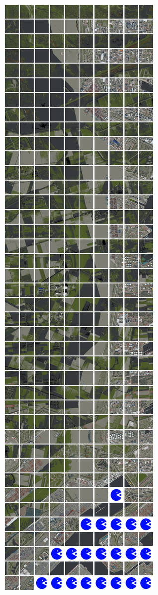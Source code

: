 <html>
<div>
<img src="https://github.com/HakkaTjakka/NL_TILE_MAP/blob/main/18/601/-1033/r.6010.-10330.png" height="44" width="44">
<img src="https://github.com/HakkaTjakka/NL_TILE_MAP/blob/main/18/601/-1033/r.6011.-10330.png" height="44" width="44">
<img src="https://github.com/HakkaTjakka/NL_TILE_MAP/blob/main/18/601/-1033/r.6012.-10330.png" height="44" width="44">
<img src="https://github.com/HakkaTjakka/NL_TILE_MAP/blob/main/18/601/-1033/r.6013.-10330.png" height="44" width="44">
<img src="https://github.com/HakkaTjakka/NL_TILE_MAP/blob/main/18/601/-1033/r.6014.-10330.png" height="44" width="44">
<img src="https://github.com/HakkaTjakka/NL_TILE_MAP/blob/main/18/601/-1033/r.6015.-10330.png" height="44" width="44">
<img src="https://github.com/HakkaTjakka/NL_TILE_MAP/blob/main/18/601/-1033/r.6016.-10330.png" height="44" width="44">
<img src="https://github.com/HakkaTjakka/NL_TILE_MAP/blob/main/18/601/-1033/r.6017.-10330.png" height="44" width="44">
<img src="https://github.com/HakkaTjakka/NL_TILE_MAP/blob/main/18/601/-1033/r.6018.-10330.png" height="44" width="44">
<img src="https://github.com/HakkaTjakka/NL_TILE_MAP/blob/main/18/601/-1033/r.6019.-10330.png" height="44" width="44">
<img src="https://github.com/HakkaTjakka/NL_TILE_MAP/blob/main/18/602/-1033/r.6020.-10330.png" height="44" width="44">
<img src="https://github.com/HakkaTjakka/NL_TILE_MAP/blob/main/18/602/-1033/r.6021.-10330.png" height="44" width="44">
<img src="https://github.com/HakkaTjakka/NL_TILE_MAP/blob/main/18/602/-1033/r.6022.-10330.png" height="44" width="44">
<img src="https://github.com/HakkaTjakka/NL_TILE_MAP/blob/main/18/602/-1033/r.6023.-10330.png" height="44" width="44">
<img src="https://github.com/HakkaTjakka/NL_TILE_MAP/blob/main/18/602/-1033/r.6024.-10330.png" height="44" width="44">
<img src="https://github.com/HakkaTjakka/NL_TILE_MAP/blob/main/18/602/-1033/r.6025.-10330.png" height="44" width="44">
<img src="https://github.com/HakkaTjakka/NL_TILE_MAP/blob/main/18/602/-1033/r.6026.-10330.png" height="44" width="44">
<img src="https://github.com/HakkaTjakka/NL_TILE_MAP/blob/main/18/602/-1033/r.6027.-10330.png" height="44" width="44">
<img src="https://github.com/HakkaTjakka/NL_TILE_MAP/blob/main/18/602/-1033/r.6028.-10330.png" height="44" width="44">
<img src="https://github.com/HakkaTjakka/NL_TILE_MAP/blob/main/18/602/-1033/r.6029.-10330.png" height="44" width="44">
<br>
<img src="https://github.com/HakkaTjakka/NL_TILE_MAP/blob/main/18/601/-1033/r.6010.-10329.png" height="44" width="44">
<img src="https://github.com/HakkaTjakka/NL_TILE_MAP/blob/main/18/601/-1033/r.6011.-10329.png" height="44" width="44">
<img src="https://github.com/HakkaTjakka/NL_TILE_MAP/blob/main/18/601/-1033/r.6012.-10329.png" height="44" width="44">
<img src="https://github.com/HakkaTjakka/NL_TILE_MAP/blob/main/18/601/-1033/r.6013.-10329.png" height="44" width="44">
<img src="https://github.com/HakkaTjakka/NL_TILE_MAP/blob/main/18/601/-1033/r.6014.-10329.png" height="44" width="44">
<img src="https://github.com/HakkaTjakka/NL_TILE_MAP/blob/main/18/601/-1033/r.6015.-10329.png" height="44" width="44">
<img src="https://github.com/HakkaTjakka/NL_TILE_MAP/blob/main/18/601/-1033/r.6016.-10329.png" height="44" width="44">
<img src="https://github.com/HakkaTjakka/NL_TILE_MAP/blob/main/18/601/-1033/r.6017.-10329.png" height="44" width="44">
<img src="https://github.com/HakkaTjakka/NL_TILE_MAP/blob/main/18/601/-1033/r.6018.-10329.png" height="44" width="44">
<img src="https://github.com/HakkaTjakka/NL_TILE_MAP/blob/main/18/601/-1033/r.6019.-10329.png" height="44" width="44">
<img src="https://github.com/HakkaTjakka/NL_TILE_MAP/blob/main/18/602/-1033/r.6020.-10329.png" height="44" width="44">
<img src="https://github.com/HakkaTjakka/NL_TILE_MAP/blob/main/18/602/-1033/r.6021.-10329.png" height="44" width="44">
<img src="https://github.com/HakkaTjakka/NL_TILE_MAP/blob/main/18/602/-1033/r.6022.-10329.png" height="44" width="44">
<img src="https://github.com/HakkaTjakka/NL_TILE_MAP/blob/main/18/602/-1033/r.6023.-10329.png" height="44" width="44">
<img src="https://github.com/HakkaTjakka/NL_TILE_MAP/blob/main/18/602/-1033/r.6024.-10329.png" height="44" width="44">
<img src="https://github.com/HakkaTjakka/NL_TILE_MAP/blob/main/18/602/-1033/r.6025.-10329.png" height="44" width="44">
<img src="https://github.com/HakkaTjakka/NL_TILE_MAP/blob/main/18/602/-1033/r.6026.-10329.png" height="44" width="44">
<img src="https://github.com/HakkaTjakka/NL_TILE_MAP/blob/main/18/602/-1033/r.6027.-10329.png" height="44" width="44">
<img src="https://github.com/HakkaTjakka/NL_TILE_MAP/blob/main/18/602/-1033/r.6028.-10329.png" height="44" width="44">
<img src="https://github.com/HakkaTjakka/NL_TILE_MAP/blob/main/18/602/-1033/r.6029.-10329.png" height="44" width="44">
<br>
<img src="https://github.com/HakkaTjakka/NL_TILE_MAP/blob/main/18/601/-1033/r.6010.-10328.png" height="44" width="44">
<img src="https://github.com/HakkaTjakka/NL_TILE_MAP/blob/main/18/601/-1033/r.6011.-10328.png" height="44" width="44">
<img src="https://github.com/HakkaTjakka/NL_TILE_MAP/blob/main/18/601/-1033/r.6012.-10328.png" height="44" width="44">
<img src="https://github.com/HakkaTjakka/NL_TILE_MAP/blob/main/18/601/-1033/r.6013.-10328.png" height="44" width="44">
<img src="https://github.com/HakkaTjakka/NL_TILE_MAP/blob/main/18/601/-1033/r.6014.-10328.png" height="44" width="44">
<img src="https://github.com/HakkaTjakka/NL_TILE_MAP/blob/main/18/601/-1033/r.6015.-10328.png" height="44" width="44">
<img src="https://github.com/HakkaTjakka/NL_TILE_MAP/blob/main/18/601/-1033/r.6016.-10328.png" height="44" width="44">
<img src="https://github.com/HakkaTjakka/NL_TILE_MAP/blob/main/18/601/-1033/r.6017.-10328.png" height="44" width="44">
<img src="https://github.com/HakkaTjakka/NL_TILE_MAP/blob/main/18/601/-1033/r.6018.-10328.png" height="44" width="44">
<img src="https://github.com/HakkaTjakka/NL_TILE_MAP/blob/main/18/601/-1033/r.6019.-10328.png" height="44" width="44">
<img src="https://github.com/HakkaTjakka/NL_TILE_MAP/blob/main/18/602/-1033/r.6020.-10328.png" height="44" width="44">
<img src="https://github.com/HakkaTjakka/NL_TILE_MAP/blob/main/18/602/-1033/r.6021.-10328.png" height="44" width="44">
<img src="https://github.com/HakkaTjakka/NL_TILE_MAP/blob/main/18/602/-1033/r.6022.-10328.png" height="44" width="44">
<img src="https://github.com/HakkaTjakka/NL_TILE_MAP/blob/main/18/602/-1033/r.6023.-10328.png" height="44" width="44">
<img src="https://github.com/HakkaTjakka/NL_TILE_MAP/blob/main/18/602/-1033/r.6024.-10328.png" height="44" width="44">
<img src="https://github.com/HakkaTjakka/NL_TILE_MAP/blob/main/18/602/-1033/r.6025.-10328.png" height="44" width="44">
<img src="https://github.com/HakkaTjakka/NL_TILE_MAP/blob/main/18/602/-1033/r.6026.-10328.png" height="44" width="44">
<img src="https://github.com/HakkaTjakka/NL_TILE_MAP/blob/main/18/602/-1033/r.6027.-10328.png" height="44" width="44">
<img src="https://github.com/HakkaTjakka/NL_TILE_MAP/blob/main/18/602/-1033/r.6028.-10328.png" height="44" width="44">
<img src="https://github.com/HakkaTjakka/NL_TILE_MAP/blob/main/18/602/-1033/r.6029.-10328.png" height="44" width="44">
<br>
<img src="https://github.com/HakkaTjakka/NL_TILE_MAP/blob/main/18/601/-1033/r.6010.-10327.png" height="44" width="44">
<img src="https://github.com/HakkaTjakka/NL_TILE_MAP/blob/main/18/601/-1033/r.6011.-10327.png" height="44" width="44">
<img src="https://github.com/HakkaTjakka/NL_TILE_MAP/blob/main/18/601/-1033/r.6012.-10327.png" height="44" width="44">
<img src="https://github.com/HakkaTjakka/NL_TILE_MAP/blob/main/18/601/-1033/r.6013.-10327.png" height="44" width="44">
<img src="https://github.com/HakkaTjakka/NL_TILE_MAP/blob/main/18/601/-1033/r.6014.-10327.png" height="44" width="44">
<img src="https://github.com/HakkaTjakka/NL_TILE_MAP/blob/main/18/601/-1033/r.6015.-10327.png" height="44" width="44">
<img src="https://github.com/HakkaTjakka/NL_TILE_MAP/blob/main/18/601/-1033/r.6016.-10327.png" height="44" width="44">
<img src="https://github.com/HakkaTjakka/NL_TILE_MAP/blob/main/18/601/-1033/r.6017.-10327.png" height="44" width="44">
<img src="https://github.com/HakkaTjakka/NL_TILE_MAP/blob/main/18/601/-1033/r.6018.-10327.png" height="44" width="44">
<img src="https://github.com/HakkaTjakka/NL_TILE_MAP/blob/main/18/601/-1033/r.6019.-10327.png" height="44" width="44">
<img src="https://github.com/HakkaTjakka/NL_TILE_MAP/blob/main/18/602/-1033/r.6020.-10327.png" height="44" width="44">
<img src="https://github.com/HakkaTjakka/NL_TILE_MAP/blob/main/18/602/-1033/r.6021.-10327.png" height="44" width="44">
<img src="https://github.com/HakkaTjakka/NL_TILE_MAP/blob/main/18/602/-1033/r.6022.-10327.png" height="44" width="44">
<img src="https://github.com/HakkaTjakka/NL_TILE_MAP/blob/main/18/602/-1033/r.6023.-10327.png" height="44" width="44">
<img src="https://github.com/HakkaTjakka/NL_TILE_MAP/blob/main/18/602/-1033/r.6024.-10327.png" height="44" width="44">
<img src="https://github.com/HakkaTjakka/NL_TILE_MAP/blob/main/18/602/-1033/r.6025.-10327.png" height="44" width="44">
<img src="https://github.com/HakkaTjakka/NL_TILE_MAP/blob/main/18/602/-1033/r.6026.-10327.png" height="44" width="44">
<img src="https://github.com/HakkaTjakka/NL_TILE_MAP/blob/main/18/602/-1033/r.6027.-10327.png" height="44" width="44">
<img src="https://github.com/HakkaTjakka/NL_TILE_MAP/blob/main/18/602/-1033/r.6028.-10327.png" height="44" width="44">
<img src="https://github.com/HakkaTjakka/NL_TILE_MAP/blob/main/18/602/-1033/r.6029.-10327.png" height="44" width="44">
<br>
<img src="https://github.com/HakkaTjakka/NL_TILE_MAP/blob/main/18/601/-1033/r.6010.-10326.png" height="44" width="44">
<img src="https://github.com/HakkaTjakka/NL_TILE_MAP/blob/main/18/601/-1033/r.6011.-10326.png" height="44" width="44">
<img src="https://github.com/HakkaTjakka/NL_TILE_MAP/blob/main/18/601/-1033/r.6012.-10326.png" height="44" width="44">
<img src="https://github.com/HakkaTjakka/NL_TILE_MAP/blob/main/18/601/-1033/r.6013.-10326.png" height="44" width="44">
<img src="https://github.com/HakkaTjakka/NL_TILE_MAP/blob/main/18/601/-1033/r.6014.-10326.png" height="44" width="44">
<img src="https://github.com/HakkaTjakka/NL_TILE_MAP/blob/main/18/601/-1033/r.6015.-10326.png" height="44" width="44">
<img src="https://github.com/HakkaTjakka/NL_TILE_MAP/blob/main/18/601/-1033/r.6016.-10326.png" height="44" width="44">
<img src="https://github.com/HakkaTjakka/NL_TILE_MAP/blob/main/18/601/-1033/r.6017.-10326.png" height="44" width="44">
<img src="https://github.com/HakkaTjakka/NL_TILE_MAP/blob/main/18/601/-1033/r.6018.-10326.png" height="44" width="44">
<img src="https://github.com/HakkaTjakka/NL_TILE_MAP/blob/main/18/601/-1033/r.6019.-10326.png" height="44" width="44">
<img src="https://github.com/HakkaTjakka/NL_TILE_MAP/blob/main/18/602/-1033/r.6020.-10326.png" height="44" width="44">
<img src="https://github.com/HakkaTjakka/NL_TILE_MAP/blob/main/18/602/-1033/r.6021.-10326.png" height="44" width="44">
<img src="https://github.com/HakkaTjakka/NL_TILE_MAP/blob/main/18/602/-1033/r.6022.-10326.png" height="44" width="44">
<img src="https://github.com/HakkaTjakka/NL_TILE_MAP/blob/main/18/602/-1033/r.6023.-10326.png" height="44" width="44">
<img src="https://github.com/HakkaTjakka/NL_TILE_MAP/blob/main/18/602/-1033/r.6024.-10326.png" height="44" width="44">
<img src="https://github.com/HakkaTjakka/NL_TILE_MAP/blob/main/18/602/-1033/r.6025.-10326.png" height="44" width="44">
<img src="https://github.com/HakkaTjakka/NL_TILE_MAP/blob/main/18/602/-1033/r.6026.-10326.png" height="44" width="44">
<img src="https://github.com/HakkaTjakka/NL_TILE_MAP/blob/main/18/602/-1033/r.6027.-10326.png" height="44" width="44">
<img src="https://github.com/HakkaTjakka/NL_TILE_MAP/blob/main/18/602/-1033/r.6028.-10326.png" height="44" width="44">
<img src="https://github.com/HakkaTjakka/NL_TILE_MAP/blob/main/18/602/-1033/r.6029.-10326.png" height="44" width="44">
<br>
<img src="https://github.com/HakkaTjakka/NL_TILE_MAP/blob/main/18/601/-1033/r.6010.-10325.png" height="44" width="44">
<img src="https://github.com/HakkaTjakka/NL_TILE_MAP/blob/main/18/601/-1033/r.6011.-10325.png" height="44" width="44">
<img src="https://github.com/HakkaTjakka/NL_TILE_MAP/blob/main/18/601/-1033/r.6012.-10325.png" height="44" width="44">
<img src="https://github.com/HakkaTjakka/NL_TILE_MAP/blob/main/18/601/-1033/r.6013.-10325.png" height="44" width="44">
<img src="https://github.com/HakkaTjakka/NL_TILE_MAP/blob/main/18/601/-1033/r.6014.-10325.png" height="44" width="44">
<img src="https://github.com/HakkaTjakka/NL_TILE_MAP/blob/main/18/601/-1033/r.6015.-10325.png" height="44" width="44">
<img src="https://github.com/HakkaTjakka/NL_TILE_MAP/blob/main/18/601/-1033/r.6016.-10325.png" height="44" width="44">
<img src="https://github.com/HakkaTjakka/NL_TILE_MAP/blob/main/18/601/-1033/r.6017.-10325.png" height="44" width="44">
<img src="https://github.com/HakkaTjakka/NL_TILE_MAP/blob/main/18/601/-1033/r.6018.-10325.png" height="44" width="44">
<img src="https://github.com/HakkaTjakka/NL_TILE_MAP/blob/main/18/601/-1033/r.6019.-10325.png" height="44" width="44">
<img src="https://github.com/HakkaTjakka/NL_TILE_MAP/blob/main/18/602/-1033/r.6020.-10325.png" height="44" width="44">
<img src="https://github.com/HakkaTjakka/NL_TILE_MAP/blob/main/18/602/-1033/r.6021.-10325.png" height="44" width="44">
<img src="https://github.com/HakkaTjakka/NL_TILE_MAP/blob/main/18/602/-1033/r.6022.-10325.png" height="44" width="44">
<img src="https://github.com/HakkaTjakka/NL_TILE_MAP/blob/main/18/602/-1033/r.6023.-10325.png" height="44" width="44">
<img src="https://github.com/HakkaTjakka/NL_TILE_MAP/blob/main/18/602/-1033/r.6024.-10325.png" height="44" width="44">
<img src="https://github.com/HakkaTjakka/NL_TILE_MAP/blob/main/18/602/-1033/r.6025.-10325.png" height="44" width="44">
<img src="https://github.com/HakkaTjakka/NL_TILE_MAP/blob/main/18/602/-1033/r.6026.-10325.png" height="44" width="44">
<img src="https://github.com/HakkaTjakka/NL_TILE_MAP/blob/main/18/602/-1033/r.6027.-10325.png" height="44" width="44">
<img src="https://github.com/HakkaTjakka/NL_TILE_MAP/blob/main/18/602/-1033/r.6028.-10325.png" height="44" width="44">
<img src="https://github.com/HakkaTjakka/NL_TILE_MAP/blob/main/18/602/-1033/r.6029.-10325.png" height="44" width="44">
<br>
<img src="https://github.com/HakkaTjakka/NL_TILE_MAP/blob/main/18/601/-1033/r.6010.-10324.png" height="44" width="44">
<img src="https://github.com/HakkaTjakka/NL_TILE_MAP/blob/main/18/601/-1033/r.6011.-10324.png" height="44" width="44">
<img src="https://github.com/HakkaTjakka/NL_TILE_MAP/blob/main/18/601/-1033/r.6012.-10324.png" height="44" width="44">
<img src="https://github.com/HakkaTjakka/NL_TILE_MAP/blob/main/18/601/-1033/r.6013.-10324.png" height="44" width="44">
<img src="https://github.com/HakkaTjakka/NL_TILE_MAP/blob/main/18/601/-1033/r.6014.-10324.png" height="44" width="44">
<img src="https://github.com/HakkaTjakka/NL_TILE_MAP/blob/main/18/601/-1033/r.6015.-10324.png" height="44" width="44">
<img src="https://github.com/HakkaTjakka/NL_TILE_MAP/blob/main/18/601/-1033/r.6016.-10324.png" height="44" width="44">
<img src="https://github.com/HakkaTjakka/NL_TILE_MAP/blob/main/18/601/-1033/r.6017.-10324.png" height="44" width="44">
<img src="https://github.com/HakkaTjakka/NL_TILE_MAP/blob/main/18/601/-1033/r.6018.-10324.png" height="44" width="44">
<img src="https://github.com/HakkaTjakka/NL_TILE_MAP/blob/main/18/601/-1033/r.6019.-10324.png" height="44" width="44">
<img src="https://github.com/HakkaTjakka/NL_TILE_MAP/blob/main/18/602/-1033/r.6020.-10324.png" height="44" width="44">
<img src="https://github.com/HakkaTjakka/NL_TILE_MAP/blob/main/18/602/-1033/r.6021.-10324.png" height="44" width="44">
<img src="https://github.com/HakkaTjakka/NL_TILE_MAP/blob/main/18/602/-1033/r.6022.-10324.png" height="44" width="44">
<img src="https://github.com/HakkaTjakka/NL_TILE_MAP/blob/main/18/602/-1033/r.6023.-10324.png" height="44" width="44">
<img src="https://github.com/HakkaTjakka/NL_TILE_MAP/blob/main/18/602/-1033/r.6024.-10324.png" height="44" width="44">
<img src="https://github.com/HakkaTjakka/NL_TILE_MAP/blob/main/18/602/-1033/r.6025.-10324.png" height="44" width="44">
<img src="https://github.com/HakkaTjakka/NL_TILE_MAP/blob/main/18/602/-1033/r.6026.-10324.png" height="44" width="44">
<img src="https://github.com/HakkaTjakka/NL_TILE_MAP/blob/main/18/602/-1033/r.6027.-10324.png" height="44" width="44">
<img src="https://github.com/HakkaTjakka/NL_TILE_MAP/blob/main/18/602/-1033/r.6028.-10324.png" height="44" width="44">
<img src="https://github.com/HakkaTjakka/NL_TILE_MAP/blob/main/18/602/-1033/r.6029.-10324.png" height="44" width="44">
<br>
<img src="https://github.com/HakkaTjakka/NL_TILE_MAP/blob/main/18/601/-1033/r.6010.-10323.png" height="44" width="44">
<img src="https://github.com/HakkaTjakka/NL_TILE_MAP/blob/main/18/601/-1033/r.6011.-10323.png" height="44" width="44">
<img src="https://github.com/HakkaTjakka/NL_TILE_MAP/blob/main/18/601/-1033/r.6012.-10323.png" height="44" width="44">
<img src="https://github.com/HakkaTjakka/NL_TILE_MAP/blob/main/18/601/-1033/r.6013.-10323.png" height="44" width="44">
<img src="https://github.com/HakkaTjakka/NL_TILE_MAP/blob/main/18/601/-1033/r.6014.-10323.png" height="44" width="44">
<img src="https://github.com/HakkaTjakka/NL_TILE_MAP/blob/main/18/601/-1033/r.6015.-10323.png" height="44" width="44">
<img src="https://github.com/HakkaTjakka/NL_TILE_MAP/blob/main/18/601/-1033/r.6016.-10323.png" height="44" width="44">
<img src="https://github.com/HakkaTjakka/NL_TILE_MAP/blob/main/18/601/-1033/r.6017.-10323.png" height="44" width="44">
<img src="https://github.com/HakkaTjakka/NL_TILE_MAP/blob/main/18/601/-1033/r.6018.-10323.png" height="44" width="44">
<img src="https://github.com/HakkaTjakka/NL_TILE_MAP/blob/main/18/601/-1033/r.6019.-10323.png" height="44" width="44">
<img src="https://github.com/HakkaTjakka/NL_TILE_MAP/blob/main/18/602/-1033/r.6020.-10323.png" height="44" width="44">
<img src="https://github.com/HakkaTjakka/NL_TILE_MAP/blob/main/18/602/-1033/r.6021.-10323.png" height="44" width="44">
<img src="https://github.com/HakkaTjakka/NL_TILE_MAP/blob/main/18/602/-1033/r.6022.-10323.png" height="44" width="44">
<img src="https://github.com/HakkaTjakka/NL_TILE_MAP/blob/main/18/602/-1033/r.6023.-10323.png" height="44" width="44">
<img src="https://github.com/HakkaTjakka/NL_TILE_MAP/blob/main/18/602/-1033/r.6024.-10323.png" height="44" width="44">
<img src="https://github.com/HakkaTjakka/NL_TILE_MAP/blob/main/18/602/-1033/r.6025.-10323.png" height="44" width="44">
<img src="https://github.com/HakkaTjakka/NL_TILE_MAP/blob/main/18/602/-1033/r.6026.-10323.png" height="44" width="44">
<img src="https://github.com/HakkaTjakka/NL_TILE_MAP/blob/main/18/602/-1033/r.6027.-10323.png" height="44" width="44">
<img src="https://github.com/HakkaTjakka/NL_TILE_MAP/blob/main/18/602/-1033/r.6028.-10323.png" height="44" width="44">
<img src="https://github.com/HakkaTjakka/NL_TILE_MAP/blob/main/18/602/-1033/r.6029.-10323.png" height="44" width="44">
<br>
<img src="https://github.com/HakkaTjakka/NL_TILE_MAP/blob/main/18/601/-1033/r.6010.-10322.png" height="44" width="44">
<img src="https://github.com/HakkaTjakka/NL_TILE_MAP/blob/main/18/601/-1033/r.6011.-10322.png" height="44" width="44">
<img src="https://github.com/HakkaTjakka/NL_TILE_MAP/blob/main/18/601/-1033/r.6012.-10322.png" height="44" width="44">
<img src="https://github.com/HakkaTjakka/NL_TILE_MAP/blob/main/18/601/-1033/r.6013.-10322.png" height="44" width="44">
<img src="https://github.com/HakkaTjakka/NL_TILE_MAP/blob/main/18/601/-1033/r.6014.-10322.png" height="44" width="44">
<img src="https://github.com/HakkaTjakka/NL_TILE_MAP/blob/main/18/601/-1033/r.6015.-10322.png" height="44" width="44">
<img src="https://github.com/HakkaTjakka/NL_TILE_MAP/blob/main/18/601/-1033/r.6016.-10322.png" height="44" width="44">
<img src="https://github.com/HakkaTjakka/NL_TILE_MAP/blob/main/18/601/-1033/r.6017.-10322.png" height="44" width="44">
<img src="https://github.com/HakkaTjakka/NL_TILE_MAP/blob/main/18/601/-1033/r.6018.-10322.png" height="44" width="44">
<img src="https://github.com/HakkaTjakka/NL_TILE_MAP/blob/main/18/601/-1033/r.6019.-10322.png" height="44" width="44">
<img src="https://github.com/HakkaTjakka/NL_TILE_MAP/blob/main/18/602/-1033/r.6020.-10322.png" height="44" width="44">
<img src="https://github.com/HakkaTjakka/NL_TILE_MAP/blob/main/18/602/-1033/r.6021.-10322.png" height="44" width="44">
<img src="https://github.com/HakkaTjakka/NL_TILE_MAP/blob/main/18/602/-1033/r.6022.-10322.png" height="44" width="44">
<img src="https://github.com/HakkaTjakka/NL_TILE_MAP/blob/main/18/602/-1033/r.6023.-10322.png" height="44" width="44">
<img src="https://github.com/HakkaTjakka/NL_TILE_MAP/blob/main/18/602/-1033/r.6024.-10322.png" height="44" width="44">
<img src="https://github.com/HakkaTjakka/NL_TILE_MAP/blob/main/18/602/-1033/r.6025.-10322.png" height="44" width="44">
<img src="https://github.com/HakkaTjakka/NL_TILE_MAP/blob/main/18/602/-1033/r.6026.-10322.png" height="44" width="44">
<img src="https://github.com/HakkaTjakka/NL_TILE_MAP/blob/main/18/602/-1033/r.6027.-10322.png" height="44" width="44">
<img src="https://github.com/HakkaTjakka/NL_TILE_MAP/blob/main/18/602/-1033/r.6028.-10322.png" height="44" width="44">
<img src="https://github.com/HakkaTjakka/NL_TILE_MAP/blob/main/18/602/-1033/r.6029.-10322.png" height="44" width="44">
<br>
<img src="https://github.com/HakkaTjakka/NL_TILE_MAP/blob/main/18/601/-1033/r.6010.-10321.png" height="44" width="44">
<img src="https://github.com/HakkaTjakka/NL_TILE_MAP/blob/main/18/601/-1033/r.6011.-10321.png" height="44" width="44">
<img src="https://github.com/HakkaTjakka/NL_TILE_MAP/blob/main/18/601/-1033/r.6012.-10321.png" height="44" width="44">
<img src="https://github.com/HakkaTjakka/NL_TILE_MAP/blob/main/18/601/-1033/r.6013.-10321.png" height="44" width="44">
<img src="https://github.com/HakkaTjakka/NL_TILE_MAP/blob/main/18/601/-1033/r.6014.-10321.png" height="44" width="44">
<img src="https://github.com/HakkaTjakka/NL_TILE_MAP/blob/main/18/601/-1033/r.6015.-10321.png" height="44" width="44">
<img src="https://github.com/HakkaTjakka/NL_TILE_MAP/blob/main/18/601/-1033/r.6016.-10321.png" height="44" width="44">
<img src="https://github.com/HakkaTjakka/NL_TILE_MAP/blob/main/18/601/-1033/r.6017.-10321.png" height="44" width="44">
<img src="https://github.com/HakkaTjakka/NL_TILE_MAP/blob/main/18/601/-1033/r.6018.-10321.png" height="44" width="44">
<img src="https://github.com/HakkaTjakka/NL_TILE_MAP/blob/main/18/601/-1033/r.6019.-10321.png" height="44" width="44">
<img src="https://github.com/HakkaTjakka/NL_TILE_MAP/blob/main/18/602/-1033/r.6020.-10321.png" height="44" width="44">
<img src="https://github.com/HakkaTjakka/NL_TILE_MAP/blob/main/18/602/-1033/r.6021.-10321.png" height="44" width="44">
<img src="https://github.com/HakkaTjakka/NL_TILE_MAP/blob/main/18/602/-1033/r.6022.-10321.png" height="44" width="44">
<img src="https://github.com/HakkaTjakka/NL_TILE_MAP/blob/main/18/602/-1033/r.6023.-10321.png" height="44" width="44">
<img src="https://github.com/HakkaTjakka/NL_TILE_MAP/blob/main/18/602/-1033/r.6024.-10321.png" height="44" width="44">
<img src="https://github.com/HakkaTjakka/NL_TILE_MAP/blob/main/18/602/-1033/r.6025.-10321.png" height="44" width="44">
<img src="https://github.com/HakkaTjakka/NL_TILE_MAP/blob/main/18/602/-1033/r.6026.-10321.png" height="44" width="44">
<img src="https://github.com/HakkaTjakka/NL_TILE_MAP/blob/main/18/602/-1033/r.6027.-10321.png" height="44" width="44">
<img src="https://github.com/HakkaTjakka/NL_TILE_MAP/blob/main/18/602/-1033/r.6028.-10321.png" height="44" width="44">
<img src="https://github.com/HakkaTjakka/NL_TILE_MAP/blob/main/18/602/-1033/r.6029.-10321.png" height="44" width="44">
<br>
<img src="https://github.com/HakkaTjakka/NL_TILE_MAP/blob/main/18/601/-1032/r.6010.-10320.png" height="44" width="44">
<img src="https://github.com/HakkaTjakka/NL_TILE_MAP/blob/main/18/601/-1032/r.6011.-10320.png" height="44" width="44">
<img src="https://github.com/HakkaTjakka/NL_TILE_MAP/blob/main/18/601/-1032/r.6012.-10320.png" height="44" width="44">
<img src="https://github.com/HakkaTjakka/NL_TILE_MAP/blob/main/18/601/-1032/r.6013.-10320.png" height="44" width="44">
<img src="https://github.com/HakkaTjakka/NL_TILE_MAP/blob/main/18/601/-1032/r.6014.-10320.png" height="44" width="44">
<img src="https://github.com/HakkaTjakka/NL_TILE_MAP/blob/main/18/601/-1032/r.6015.-10320.png" height="44" width="44">
<img src="https://github.com/HakkaTjakka/NL_TILE_MAP/blob/main/18/601/-1032/r.6016.-10320.png" height="44" width="44">
<img src="https://github.com/HakkaTjakka/NL_TILE_MAP/blob/main/18/601/-1032/r.6017.-10320.png" height="44" width="44">
<img src="https://github.com/HakkaTjakka/NL_TILE_MAP/blob/main/18/601/-1032/r.6018.-10320.png" height="44" width="44">
<img src="https://github.com/HakkaTjakka/NL_TILE_MAP/blob/main/18/601/-1032/r.6019.-10320.png" height="44" width="44">
<img src="https://github.com/HakkaTjakka/NL_TILE_MAP/blob/main/18/602/-1032/r.6020.-10320.png" height="44" width="44">
<img src="https://github.com/HakkaTjakka/NL_TILE_MAP/blob/main/18/602/-1032/r.6021.-10320.png" height="44" width="44">
<img src="https://github.com/HakkaTjakka/NL_TILE_MAP/blob/main/18/602/-1032/r.6022.-10320.png" height="44" width="44">
<img src="https://github.com/HakkaTjakka/NL_TILE_MAP/blob/main/18/602/-1032/r.6023.-10320.png" height="44" width="44">
<img src="https://github.com/HakkaTjakka/NL_TILE_MAP/blob/main/18/602/-1032/r.6024.-10320.png" height="44" width="44">
<img src="https://github.com/HakkaTjakka/NL_TILE_MAP/blob/main/18/602/-1032/r.6025.-10320.png" height="44" width="44">
<img src="https://github.com/HakkaTjakka/NL_TILE_MAP/blob/main/18/602/-1032/r.6026.-10320.png" height="44" width="44">
<img src="https://github.com/HakkaTjakka/NL_TILE_MAP/blob/main/18/602/-1032/r.6027.-10320.png" height="44" width="44">
<img src="https://github.com/HakkaTjakka/NL_TILE_MAP/blob/main/18/602/-1032/r.6028.-10320.png" height="44" width="44">
<img src="https://github.com/HakkaTjakka/NL_TILE_MAP/blob/main/18/602/-1032/r.6029.-10320.png" height="44" width="44">
<br>
<img src="https://github.com/HakkaTjakka/NL_TILE_MAP/blob/main/18/601/-1032/r.6010.-10319.png" height="44" width="44">
<img src="https://github.com/HakkaTjakka/NL_TILE_MAP/blob/main/18/601/-1032/r.6011.-10319.png" height="44" width="44">
<img src="https://github.com/HakkaTjakka/NL_TILE_MAP/blob/main/18/601/-1032/r.6012.-10319.png" height="44" width="44">
<img src="https://github.com/HakkaTjakka/NL_TILE_MAP/blob/main/18/601/-1032/r.6013.-10319.png" height="44" width="44">
<img src="https://github.com/HakkaTjakka/NL_TILE_MAP/blob/main/18/601/-1032/r.6014.-10319.png" height="44" width="44">
<img src="https://github.com/HakkaTjakka/NL_TILE_MAP/blob/main/18/601/-1032/r.6015.-10319.png" height="44" width="44">
<img src="https://github.com/HakkaTjakka/NL_TILE_MAP/blob/main/18/601/-1032/r.6016.-10319.png" height="44" width="44">
<img src="https://github.com/HakkaTjakka/NL_TILE_MAP/blob/main/18/601/-1032/r.6017.-10319.png" height="44" width="44">
<img src="https://github.com/HakkaTjakka/NL_TILE_MAP/blob/main/18/601/-1032/r.6018.-10319.png" height="44" width="44">
<img src="https://github.com/HakkaTjakka/NL_TILE_MAP/blob/main/18/601/-1032/r.6019.-10319.png" height="44" width="44">
<img src="https://github.com/HakkaTjakka/NL_TILE_MAP/blob/main/18/602/-1032/r.6020.-10319.png" height="44" width="44">
<img src="https://github.com/HakkaTjakka/NL_TILE_MAP/blob/main/18/602/-1032/r.6021.-10319.png" height="44" width="44">
<img src="https://github.com/HakkaTjakka/NL_TILE_MAP/blob/main/18/602/-1032/r.6022.-10319.png" height="44" width="44">
<img src="https://github.com/HakkaTjakka/NL_TILE_MAP/blob/main/18/602/-1032/r.6023.-10319.png" height="44" width="44">
<img src="https://github.com/HakkaTjakka/NL_TILE_MAP/blob/main/18/602/-1032/r.6024.-10319.png" height="44" width="44">
<img src="https://github.com/HakkaTjakka/NL_TILE_MAP/blob/main/18/602/-1032/r.6025.-10319.png" height="44" width="44">
<img src="https://github.com/HakkaTjakka/NL_TILE_MAP/blob/main/18/602/-1032/r.6026.-10319.png" height="44" width="44">
<img src="https://github.com/HakkaTjakka/NL_TILE_MAP/blob/main/18/602/-1032/r.6027.-10319.png" height="44" width="44">
<img src="https://github.com/HakkaTjakka/NL_TILE_MAP/blob/main/18/602/-1032/r.6028.-10319.png" height="44" width="44">
<img src="https://github.com/HakkaTjakka/NL_TILE_MAP/blob/main/18/602/-1032/r.6029.-10319.png" height="44" width="44">
<br>
<img src="https://github.com/HakkaTjakka/NL_TILE_MAP/blob/main/18/601/-1032/r.6010.-10318.png" height="44" width="44">
<img src="https://github.com/HakkaTjakka/NL_TILE_MAP/blob/main/18/601/-1032/r.6011.-10318.png" height="44" width="44">
<img src="https://github.com/HakkaTjakka/NL_TILE_MAP/blob/main/18/601/-1032/r.6012.-10318.png" height="44" width="44">
<img src="https://github.com/HakkaTjakka/NL_TILE_MAP/blob/main/18/601/-1032/r.6013.-10318.png" height="44" width="44">
<img src="https://github.com/HakkaTjakka/NL_TILE_MAP/blob/main/18/601/-1032/r.6014.-10318.png" height="44" width="44">
<img src="https://github.com/HakkaTjakka/NL_TILE_MAP/blob/main/18/601/-1032/r.6015.-10318.png" height="44" width="44">
<img src="https://github.com/HakkaTjakka/NL_TILE_MAP/blob/main/18/601/-1032/r.6016.-10318.png" height="44" width="44">
<img src="https://github.com/HakkaTjakka/NL_TILE_MAP/blob/main/18/601/-1032/r.6017.-10318.png" height="44" width="44">
<img src="https://github.com/HakkaTjakka/NL_TILE_MAP/blob/main/18/601/-1032/r.6018.-10318.png" height="44" width="44">
<img src="https://github.com/HakkaTjakka/NL_TILE_MAP/blob/main/18/601/-1032/r.6019.-10318.png" height="44" width="44">
<img src="https://github.com/HakkaTjakka/NL_TILE_MAP/blob/main/18/602/-1032/r.6020.-10318.png" height="44" width="44">
<img src="https://github.com/HakkaTjakka/NL_TILE_MAP/blob/main/18/602/-1032/r.6021.-10318.png" height="44" width="44">
<img src="https://github.com/HakkaTjakka/NL_TILE_MAP/blob/main/18/602/-1032/r.6022.-10318.png" height="44" width="44">
<img src="https://github.com/HakkaTjakka/NL_TILE_MAP/blob/main/18/602/-1032/r.6023.-10318.png" height="44" width="44">
<img src="https://github.com/HakkaTjakka/NL_TILE_MAP/blob/main/18/602/-1032/r.6024.-10318.png" height="44" width="44">
<img src="https://github.com/HakkaTjakka/NL_TILE_MAP/blob/main/18/602/-1032/r.6025.-10318.png" height="44" width="44">
<img src="https://github.com/HakkaTjakka/NL_TILE_MAP/blob/main/18/602/-1032/r.6026.-10318.png" height="44" width="44">
<img src="https://github.com/HakkaTjakka/NL_TILE_MAP/blob/main/18/602/-1032/r.6027.-10318.png" height="44" width="44">
<img src="https://github.com/HakkaTjakka/NL_TILE_MAP/blob/main/18/602/-1032/r.6028.-10318.png" height="44" width="44">
<img src="https://github.com/HakkaTjakka/NL_TILE_MAP/blob/main/18/602/-1032/r.6029.-10318.png" height="44" width="44">
<br>
<img src="https://github.com/HakkaTjakka/NL_TILE_MAP/blob/main/18/601/-1032/r.6010.-10317.png" height="44" width="44">
<img src="https://github.com/HakkaTjakka/NL_TILE_MAP/blob/main/18/601/-1032/r.6011.-10317.png" height="44" width="44">
<img src="https://github.com/HakkaTjakka/NL_TILE_MAP/blob/main/18/601/-1032/r.6012.-10317.png" height="44" width="44">
<img src="https://github.com/HakkaTjakka/NL_TILE_MAP/blob/main/18/601/-1032/r.6013.-10317.png" height="44" width="44">
<img src="https://github.com/HakkaTjakka/NL_TILE_MAP/blob/main/18/601/-1032/r.6014.-10317.png" height="44" width="44">
<img src="https://github.com/HakkaTjakka/NL_TILE_MAP/blob/main/18/601/-1032/r.6015.-10317.png" height="44" width="44">
<img src="https://github.com/HakkaTjakka/NL_TILE_MAP/blob/main/18/601/-1032/r.6016.-10317.png" height="44" width="44">
<img src="https://github.com/HakkaTjakka/NL_TILE_MAP/blob/main/18/601/-1032/r.6017.-10317.png" height="44" width="44">
<img src="https://github.com/HakkaTjakka/NL_TILE_MAP/blob/main/18/601/-1032/r.6018.-10317.png" height="44" width="44">
<img src="https://github.com/HakkaTjakka/NL_TILE_MAP/blob/main/18/601/-1032/r.6019.-10317.png" height="44" width="44">
<img src="https://github.com/HakkaTjakka/NL_TILE_MAP/blob/main/18/602/-1032/r.6020.-10317.png" height="44" width="44">
<img src="https://github.com/HakkaTjakka/NL_TILE_MAP/blob/main/18/602/-1032/r.6021.-10317.png" height="44" width="44">
<img src="https://github.com/HakkaTjakka/NL_TILE_MAP/blob/main/18/602/-1032/r.6022.-10317.png" height="44" width="44">
<img src="https://github.com/HakkaTjakka/NL_TILE_MAP/blob/main/18/602/-1032/r.6023.-10317.png" height="44" width="44">
<img src="https://github.com/HakkaTjakka/NL_TILE_MAP/blob/main/18/602/-1032/r.6024.-10317.png" height="44" width="44">
<img src="https://github.com/HakkaTjakka/NL_TILE_MAP/blob/main/18/602/-1032/r.6025.-10317.png" height="44" width="44">
<img src="https://github.com/HakkaTjakka/NL_TILE_MAP/blob/main/18/602/-1032/r.6026.-10317.png" height="44" width="44">
<img src="https://github.com/HakkaTjakka/NL_TILE_MAP/blob/main/18/602/-1032/r.6027.-10317.png" height="44" width="44">
<img src="https://github.com/HakkaTjakka/NL_TILE_MAP/blob/main/18/602/-1032/r.6028.-10317.png" height="44" width="44">
<img src="https://github.com/HakkaTjakka/NL_TILE_MAP/blob/main/18/602/-1032/r.6029.-10317.png" height="44" width="44">
<br>
<img src="https://github.com/HakkaTjakka/NL_TILE_MAP/blob/main/18/601/-1032/r.6010.-10316.png" height="44" width="44">
<img src="https://github.com/HakkaTjakka/NL_TILE_MAP/blob/main/18/601/-1032/r.6011.-10316.png" height="44" width="44">
<img src="https://github.com/HakkaTjakka/NL_TILE_MAP/blob/main/18/601/-1032/r.6012.-10316.png" height="44" width="44">
<img src="https://github.com/HakkaTjakka/NL_TILE_MAP/blob/main/18/601/-1032/r.6013.-10316.png" height="44" width="44">
<img src="https://github.com/HakkaTjakka/NL_TILE_MAP/blob/main/18/601/-1032/r.6014.-10316.png" height="44" width="44">
<img src="https://github.com/HakkaTjakka/NL_TILE_MAP/blob/main/18/601/-1032/r.6015.-10316.png" height="44" width="44">
<img src="https://github.com/HakkaTjakka/NL_TILE_MAP/blob/main/18/601/-1032/r.6016.-10316.png" height="44" width="44">
<img src="https://github.com/HakkaTjakka/NL_TILE_MAP/blob/main/18/601/-1032/r.6017.-10316.png" height="44" width="44">
<img src="https://github.com/HakkaTjakka/NL_TILE_MAP/blob/main/18/601/-1032/r.6018.-10316.png" height="44" width="44">
<img src="https://github.com/HakkaTjakka/NL_TILE_MAP/blob/main/18/601/-1032/r.6019.-10316.png" height="44" width="44">
<img src="https://github.com/HakkaTjakka/NL_TILE_MAP/blob/main/18/602/-1032/r.6020.-10316.png" height="44" width="44">
<img src="https://github.com/HakkaTjakka/NL_TILE_MAP/blob/main/18/602/-1032/r.6021.-10316.png" height="44" width="44">
<img src="https://github.com/HakkaTjakka/NL_TILE_MAP/blob/main/18/602/-1032/r.6022.-10316.png" height="44" width="44">
<img src="https://github.com/HakkaTjakka/NL_TILE_MAP/blob/main/18/602/-1032/r.6023.-10316.png" height="44" width="44">
<img src="https://github.com/HakkaTjakka/NL_TILE_MAP/blob/main/18/602/-1032/r.6024.-10316.png" height="44" width="44">
<img src="https://github.com/HakkaTjakka/NL_TILE_MAP/blob/main/18/602/-1032/r.6025.-10316.png" height="44" width="44">
<img src="https://github.com/HakkaTjakka/NL_TILE_MAP/blob/main/18/602/-1032/r.6026.-10316.png" height="44" width="44">
<img src="https://github.com/HakkaTjakka/NL_TILE_MAP/blob/main/18/602/-1032/r.6027.-10316.png" height="44" width="44">
<img src="https://github.com/HakkaTjakka/NL_TILE_MAP/blob/main/18/602/-1032/r.6028.-10316.png" height="44" width="44">
<img src="https://github.com/HakkaTjakka/NL_TILE_MAP/blob/main/18/602/-1032/r.6029.-10316.png" height="44" width="44">
<br>
<img src="https://github.com/HakkaTjakka/NL_TILE_MAP/blob/main/18/601/-1032/r.6010.-10315.png" height="44" width="44">
<img src="https://github.com/HakkaTjakka/NL_TILE_MAP/blob/main/18/601/-1032/r.6011.-10315.png" height="44" width="44">
<img src="https://github.com/HakkaTjakka/NL_TILE_MAP/blob/main/18/601/-1032/r.6012.-10315.png" height="44" width="44">
<img src="https://github.com/HakkaTjakka/NL_TILE_MAP/blob/main/18/601/-1032/r.6013.-10315.png" height="44" width="44">
<img src="https://github.com/HakkaTjakka/NL_TILE_MAP/blob/main/18/601/-1032/r.6014.-10315.png" height="44" width="44">
<img src="https://github.com/HakkaTjakka/NL_TILE_MAP/blob/main/18/601/-1032/r.6015.-10315.png" height="44" width="44">
<img src="https://github.com/HakkaTjakka/NL_TILE_MAP/blob/main/18/601/-1032/r.6016.-10315.png" height="44" width="44">
<img src="https://github.com/HakkaTjakka/NL_TILE_MAP/blob/main/18/601/-1032/r.6017.-10315.png" height="44" width="44">
<img src="https://github.com/HakkaTjakka/NL_TILE_MAP/blob/main/18/601/-1032/r.6018.-10315.png" height="44" width="44">
<img src="https://github.com/HakkaTjakka/NL_TILE_MAP/blob/main/18/601/-1032/r.6019.-10315.png" height="44" width="44">
<img src="https://github.com/HakkaTjakka/NL_TILE_MAP/blob/main/18/602/-1032/r.6020.-10315.png" height="44" width="44">
<img src="https://github.com/HakkaTjakka/NL_TILE_MAP/blob/main/18/602/-1032/r.6021.-10315.png" height="44" width="44">
<img src="https://github.com/HakkaTjakka/NL_TILE_MAP/blob/main/18/602/-1032/r.6022.-10315.png" height="44" width="44">
<img src="https://github.com/HakkaTjakka/NL_TILE_MAP/blob/main/18/602/-1032/r.6023.-10315.png" height="44" width="44">
<img src="https://github.com/HakkaTjakka/NL_TILE_MAP/blob/main/18/602/-1032/r.6024.-10315.png" height="44" width="44">
<img src="https://github.com/HakkaTjakka/NL_TILE_MAP/blob/main/18/602/-1032/r.6025.-10315.png" height="44" width="44">
<img src="https://github.com/HakkaTjakka/NL_TILE_MAP/blob/main/18/602/-1032/r.6026.-10315.png" height="44" width="44">
<img src="https://github.com/HakkaTjakka/NL_TILE_MAP/blob/main/18/602/-1032/r.6027.-10315.png" height="44" width="44">
<img src="https://github.com/HakkaTjakka/NL_TILE_MAP/blob/main/18/602/-1032/r.6028.-10315.png" height="44" width="44">
<img src="https://github.com/HakkaTjakka/NL_TILE_MAP/blob/main/18/602/-1032/r.6029.-10315.png" height="44" width="44">
<br>
<img src="https://github.com/HakkaTjakka/NL_TILE_MAP/blob/main/18/601/-1032/r.6010.-10314.png" height="44" width="44">
<img src="https://github.com/HakkaTjakka/NL_TILE_MAP/blob/main/18/601/-1032/r.6011.-10314.png" height="44" width="44">
<img src="https://github.com/HakkaTjakka/NL_TILE_MAP/blob/main/18/601/-1032/r.6012.-10314.png" height="44" width="44">
<img src="https://github.com/HakkaTjakka/NL_TILE_MAP/blob/main/18/601/-1032/r.6013.-10314.png" height="44" width="44">
<img src="https://github.com/HakkaTjakka/NL_TILE_MAP/blob/main/18/601/-1032/r.6014.-10314.png" height="44" width="44">
<img src="https://github.com/HakkaTjakka/NL_TILE_MAP/blob/main/18/601/-1032/r.6015.-10314.png" height="44" width="44">
<img src="https://github.com/HakkaTjakka/NL_TILE_MAP/blob/main/18/601/-1032/r.6016.-10314.png" height="44" width="44">
<img src="https://github.com/HakkaTjakka/NL_TILE_MAP/blob/main/18/601/-1032/r.6017.-10314.png" height="44" width="44">
<img src="https://github.com/HakkaTjakka/NL_TILE_MAP/blob/main/18/601/-1032/r.6018.-10314.png" height="44" width="44">
<img src="https://github.com/HakkaTjakka/NL_TILE_MAP/blob/main/18/601/-1032/r.6019.-10314.png" height="44" width="44">
<img src="https://github.com/HakkaTjakka/NL_TILE_MAP/blob/main/18/602/-1032/r.6020.-10314.png" height="44" width="44">
<img src="https://github.com/HakkaTjakka/NL_TILE_MAP/blob/main/18/602/-1032/r.6021.-10314.png" height="44" width="44">
<img src="https://github.com/HakkaTjakka/NL_TILE_MAP/blob/main/18/602/-1032/r.6022.-10314.png" height="44" width="44">
<img src="https://github.com/HakkaTjakka/NL_TILE_MAP/blob/main/18/602/-1032/r.6023.-10314.png" height="44" width="44">
<img src="https://github.com/HakkaTjakka/NL_TILE_MAP/blob/main/18/602/-1032/r.6024.-10314.png" height="44" width="44">
<img src="https://github.com/HakkaTjakka/NL_TILE_MAP/blob/main/18/602/-1032/r.6025.-10314.png" height="44" width="44">
<img src="https://github.com/HakkaTjakka/NL_TILE_MAP/blob/main/18/602/-1032/r.6026.-10314.png" height="44" width="44">
<img src="https://github.com/HakkaTjakka/NL_TILE_MAP/blob/main/source.png" height="44" width="44">
<img src="https://github.com/HakkaTjakka/NL_TILE_MAP/blob/main/18/602/-1032/r.6028.-10314.png" height="44" width="44">
<img src="https://github.com/HakkaTjakka/NL_TILE_MAP/blob/main/18/602/-1032/r.6029.-10314.png" height="44" width="44">
<br>
<img src="https://github.com/HakkaTjakka/NL_TILE_MAP/blob/main/18/601/-1032/r.6010.-10313.png" height="44" width="44">
<img src="https://github.com/HakkaTjakka/NL_TILE_MAP/blob/main/18/601/-1032/r.6011.-10313.png" height="44" width="44">
<img src="https://github.com/HakkaTjakka/NL_TILE_MAP/blob/main/18/601/-1032/r.6012.-10313.png" height="44" width="44">
<img src="https://github.com/HakkaTjakka/NL_TILE_MAP/blob/main/18/601/-1032/r.6013.-10313.png" height="44" width="44">
<img src="https://github.com/HakkaTjakka/NL_TILE_MAP/blob/main/18/601/-1032/r.6014.-10313.png" height="44" width="44">
<img src="https://github.com/HakkaTjakka/NL_TILE_MAP/blob/main/18/601/-1032/r.6015.-10313.png" height="44" width="44">
<img src="https://github.com/HakkaTjakka/NL_TILE_MAP/blob/main/18/601/-1032/r.6016.-10313.png" height="44" width="44">
<img src="https://github.com/HakkaTjakka/NL_TILE_MAP/blob/main/18/601/-1032/r.6017.-10313.png" height="44" width="44">
<img src="https://github.com/HakkaTjakka/NL_TILE_MAP/blob/main/18/601/-1032/r.6018.-10313.png" height="44" width="44">
<img src="https://github.com/HakkaTjakka/NL_TILE_MAP/blob/main/18/601/-1032/r.6019.-10313.png" height="44" width="44">
<img src="https://github.com/HakkaTjakka/NL_TILE_MAP/blob/main/18/602/-1032/r.6020.-10313.png" height="44" width="44">
<img src="https://github.com/HakkaTjakka/NL_TILE_MAP/blob/main/18/602/-1032/r.6021.-10313.png" height="44" width="44">
<img src="https://github.com/HakkaTjakka/NL_TILE_MAP/blob/main/18/602/-1032/r.6022.-10313.png" height="44" width="44">
<img src="https://github.com/HakkaTjakka/NL_TILE_MAP/blob/main/18/602/-1032/r.6023.-10313.png" height="44" width="44">
<img src="https://github.com/HakkaTjakka/NL_TILE_MAP/blob/main/18/602/-1032/r.6024.-10313.png" height="44" width="44">
<img src="https://github.com/HakkaTjakka/NL_TILE_MAP/blob/main/source.png" height="44" width="44">
<img src="https://github.com/HakkaTjakka/NL_TILE_MAP/blob/main/source.png" height="44" width="44">
<img src="https://github.com/HakkaTjakka/NL_TILE_MAP/blob/main/source.png" height="44" width="44">
<img src="https://github.com/HakkaTjakka/NL_TILE_MAP/blob/main/source.png" height="44" width="44">
<img src="https://github.com/HakkaTjakka/NL_TILE_MAP/blob/main/source.png" height="44" width="44">
<br>
<img src="https://github.com/HakkaTjakka/NL_TILE_MAP/blob/main/18/601/-1032/r.6010.-10312.png" height="44" width="44">
<img src="https://github.com/HakkaTjakka/NL_TILE_MAP/blob/main/18/601/-1032/r.6011.-10312.png" height="44" width="44">
<img src="https://github.com/HakkaTjakka/NL_TILE_MAP/blob/main/18/601/-1032/r.6012.-10312.png" height="44" width="44">
<img src="https://github.com/HakkaTjakka/NL_TILE_MAP/blob/main/18/601/-1032/r.6013.-10312.png" height="44" width="44">
<img src="https://github.com/HakkaTjakka/NL_TILE_MAP/blob/main/18/601/-1032/r.6014.-10312.png" height="44" width="44">
<img src="https://github.com/HakkaTjakka/NL_TILE_MAP/blob/main/18/601/-1032/r.6015.-10312.png" height="44" width="44">
<img src="https://github.com/HakkaTjakka/NL_TILE_MAP/blob/main/18/601/-1032/r.6016.-10312.png" height="44" width="44">
<img src="https://github.com/HakkaTjakka/NL_TILE_MAP/blob/main/18/601/-1032/r.6017.-10312.png" height="44" width="44">
<img src="https://github.com/HakkaTjakka/NL_TILE_MAP/blob/main/18/601/-1032/r.6018.-10312.png" height="44" width="44">
<img src="https://github.com/HakkaTjakka/NL_TILE_MAP/blob/main/18/601/-1032/r.6019.-10312.png" height="44" width="44">
<img src="https://github.com/HakkaTjakka/NL_TILE_MAP/blob/main/18/602/-1032/r.6020.-10312.png" height="44" width="44">
<img src="https://github.com/HakkaTjakka/NL_TILE_MAP/blob/main/18/602/-1032/r.6021.-10312.png" height="44" width="44">
<img src="https://github.com/HakkaTjakka/NL_TILE_MAP/blob/main/18/602/-1032/r.6022.-10312.png" height="44" width="44">
<img src="https://github.com/HakkaTjakka/NL_TILE_MAP/blob/main/source.png" height="44" width="44">
<img src="https://github.com/HakkaTjakka/NL_TILE_MAP/blob/main/source.png" height="44" width="44">
<img src="https://github.com/HakkaTjakka/NL_TILE_MAP/blob/main/source.png" height="44" width="44">
<img src="https://github.com/HakkaTjakka/NL_TILE_MAP/blob/main/source.png" height="44" width="44">
<img src="https://github.com/HakkaTjakka/NL_TILE_MAP/blob/main/source.png" height="44" width="44">
<img src="https://github.com/HakkaTjakka/NL_TILE_MAP/blob/main/source.png" height="44" width="44">
<img src="https://github.com/HakkaTjakka/NL_TILE_MAP/blob/main/source.png" height="44" width="44">
<br>
<img src="https://github.com/HakkaTjakka/NL_TILE_MAP/blob/main/18/601/-1032/r.6010.-10311.png" height="44" width="44">
<img src="https://github.com/HakkaTjakka/NL_TILE_MAP/blob/main/18/601/-1032/r.6011.-10311.png" height="44" width="44">
<img src="https://github.com/HakkaTjakka/NL_TILE_MAP/blob/main/18/601/-1032/r.6012.-10311.png" height="44" width="44">
<img src="https://github.com/HakkaTjakka/NL_TILE_MAP/blob/main/18/601/-1032/r.6013.-10311.png" height="44" width="44">
<img src="https://github.com/HakkaTjakka/NL_TILE_MAP/blob/main/18/601/-1032/r.6014.-10311.png" height="44" width="44">
<img src="https://github.com/HakkaTjakka/NL_TILE_MAP/blob/main/18/601/-1032/r.6015.-10311.png" height="44" width="44">
<img src="https://github.com/HakkaTjakka/NL_TILE_MAP/blob/main/18/601/-1032/r.6016.-10311.png" height="44" width="44">
<img src="https://github.com/HakkaTjakka/NL_TILE_MAP/blob/main/18/601/-1032/r.6017.-10311.png" height="44" width="44">
<img src="https://github.com/HakkaTjakka/NL_TILE_MAP/blob/main/18/601/-1032/r.6018.-10311.png" height="44" width="44">
<img src="https://github.com/HakkaTjakka/NL_TILE_MAP/blob/main/18/601/-1032/r.6019.-10311.png" height="44" width="44">
<img src="https://github.com/HakkaTjakka/NL_TILE_MAP/blob/main/18/602/-1032/r.6020.-10311.png" height="44" width="44">
<img src="https://github.com/HakkaTjakka/NL_TILE_MAP/blob/main/18/602/-1032/r.6021.-10311.png" height="44" width="44">
<img src="https://github.com/HakkaTjakka/NL_TILE_MAP/blob/main/source.png" height="44" width="44">
<img src="https://github.com/HakkaTjakka/NL_TILE_MAP/blob/main/source.png" height="44" width="44">
<img src="https://github.com/HakkaTjakka/NL_TILE_MAP/blob/main/source.png" height="44" width="44">
<img src="https://github.com/HakkaTjakka/NL_TILE_MAP/blob/main/source.png" height="44" width="44">
<img src="https://github.com/HakkaTjakka/NL_TILE_MAP/blob/main/source.png" height="44" width="44">
<img src="https://github.com/HakkaTjakka/NL_TILE_MAP/blob/main/source.png" height="44" width="44">
<img src="https://github.com/HakkaTjakka/NL_TILE_MAP/blob/main/source.png" height="44" width="44">
<img src="https://github.com/HakkaTjakka/NL_TILE_MAP/blob/main/source.png" height="44" width="44">
<br>
</div>
</html>
